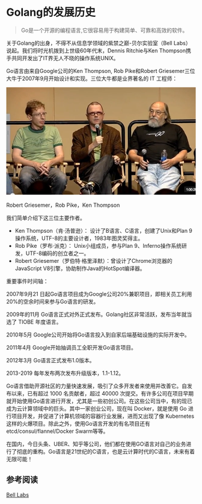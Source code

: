 # Golang的发展历史

> Go是一个开源的编程语言,它很容易用于构建简单、可靠和高效的软件。

关于Golang的出身，不得不从信息学领域的紫禁之巅-贝尔实验室（Bell Labs）说起。我们将时光机拨到上世级60年代末，Dennis Ritchie与Ken Thompson携手共同开发出了IT界无人不晓的操作系统UNIX。

Go语言由来自Google公司的Ken Thompson, Rob Pike和Robert Griesemer三位大牛于2007年9月开始设计和实现。三位大牛都是业界著名的 IT 工程师：

![](../.images/the_three_engineers.png)

Robert Griesemer，Rob Pike，Ken Thompson

我们简单介绍下这三位主要作者。

- Ken Thompson（肯·汤普逊）： 设计了B语言、C语言，创建了Unix和Plan 9操作系统，UTF-8的主要设计者，1983年图灵奖得主。
- Rob Pike（罗布·派克）： Unix小组成员，参与Plan 9、Inferno操作系统研发，UTF-8编码的创立者之一。
- Robert Griesemer（罗伯特·格里泽默）：曾设计了Chrome浏览器的JavaScript V8引擎，协助制作Java的HotSpot编译器。

重要事件时间轴：

2007年9月21 日起Go语言项目成为Google公司20%兼职项目，即相关员工利用20%的空余时间来参与Go语言的研发。

2009年的11月 Go语言正式对外正式发布。Golang社区非常活跃，发布当年就当选了 TIOBE 年度语言。

2010年5月 Google公司开始将Go语言投入到自家后端基础设施的实际开发中。

2011年4月 Google开始抽调员工全职开发Go语言项目。 

2012年3月 Go语言正式发布1.0版本。

2013-2019 每年发布两次发布升级版本，1.1-1.12。

Go语言借助开源社区的力量快速发展，吸引了众多开发者来使用并改善它。自发布以来，已有超过 1000 名贡献者，超过 40000 次提交。有许多公司在项目早期就开始使用Go语言进行开发，尤其是一些初创公司。在这些公司当中，有的现已成为云计算领域中的巨头。其中一家创业公司，现在叫 Docker，就是使用 Go 进行项目开发，并促进了计算机领域的容器行业发展，进而又出现了像 Kubernetes 这样的火爆项目。除此之外，使用Go语言开发的有名项目还有etcd/consul/flannel/Docker Swarm等等。

在国内，今日头条、UBER、知乎等公司，他们都在使用GO语言对自己的业务进行了彻底的重构。Go语言是21世纪的C语言，也是云计算时代的C语言，未来有着无限可能！

## 参考阅读

[Bell Labs](https://en.wikipedia.org/wiki/Bell_Labs)